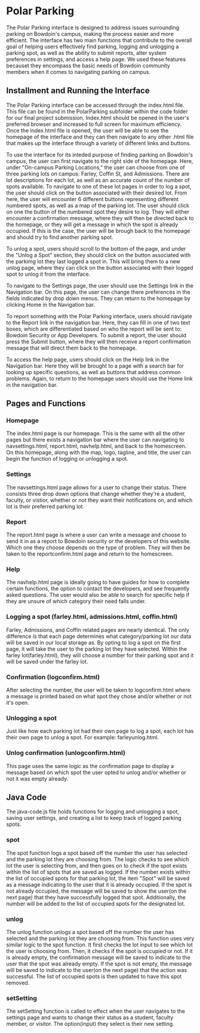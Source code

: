 # Polar Parking
The Polar Parking interface is designed to address issues surrounding parking on Bowdoin's campus, making the process easier and more efficient. The interface has two main functions that contribute to the overall goal of helping users effectively find parking, logging and unlogging a parking spot, as well as the ability to submit reports, alter system preferences in settings, and access a help page. We used these features becauset they encompass the basic needs of Bowdoin community members when it comes to navigating parking on campus.
## Installment and Running the Interface
The Polar Parking interface can be accessed through the index.html file. This file can be found in the PolarParking subfolder within the code folder for our final project submission. Index.html should be opened in the user's preferred browser and increased to full screen for maximum efficiency. Once the index.html file is opened, the user will be able to see the homepage of the interface and they can then navigate to any other .html file that makes up the interface through a variety of different links and buttons.

To use the interface for its inteded purpose of finding parking on Bowdoin's campus, the user can first navigate to the right side of the homepage. Here, under "On-campus Parking Locations," the user can choose from one of three parking lots on campus: Farley, Coffin St, and Admissions. There are lot descriptions for each lot, as well as an accurate count of the number of spots available. To navigate to one of these lot pages in order to log a spot, the user should click on the button associated with their desired lot. From here, the user will encounter 6 different buttons representing different numbered spots, as well as a map of the parking lot. The user should click on one the button of the numbered spot they desire to log. They will either encounter a confirmation message, where they will then be directed back to the homepage, or they will get a message in which the spot is already occupied. If this is the case, the user will be brough back to the homepage and should try to find another parking spot.

To unlog a spot, users should scroll to the bottom of the page, and under the "Unlog a Spot" section, they should click on the button associated with the parkimg lot they last logged a spot in. This will bring them to a new unlog page, where they can click on the button associated with their logged spot to unlog it from the interface. 

To navigate to the Settings page, the user should use the Settings link in the Navigation bar. On this page, the user can change there preferences in the fields indicated by drop down menus. They can return to the homepage by clicking Home in the Navigation bar. 

To report something with the Polar Parking interface, users should navigate to the Report link in the navigation bar. Here, they can fill in one of two text boxes, which are differentiated based on who the report will be sent to: Bowdoin Security or App Developers. To submit a report, the user should press the Submit button, where they will then receive a report confirmation message that will direct them back to the homepage. 

To access the help page, users should click on the Help link in the Navigation bar. Here they will be brought to a page with a search bar for looking up specific questions, as well as buttons that address common problems. Again, to return to the homepage users should use the Home link in the navigation bar.
## Pages and Functions
### Homepage
The index.html page is our homepage. This is the same with all the other pages but there exists a navigation bar where the user can navigating to navsettings.html, report.html, navhelp.html, and back to the homescreen. On this homepage, along with the map, logo, tagline, and title, the user can begin the function of logging or unlogging a spot. 
### Settings
The navsettings.html page allows for a user to change their status. There consists three drop down options that change whether they're a student, faculty, or vistior, whether or not they want their notifications on, and which lot is their preferred parking lot. 
### Report
The report.html page is where a user can write a message and choose to send it in as a report to Bowdoin security or the developers of this website. Which one they choose depends on the type of problem. They will then be taken to the reportconfirm.html page and return to the homescreen. 
### Help
The navhelp.html page is ideally going to have guides for how to complete certain functions, the option to contact the developers, and see frequently asked questions. The user would also be able to search for specific help if they are unsure of which category their need falls under. 
### Logging a spot (farley.html, admissions.html, coffin.html)
Farley, Admissions, and Coffin related pages are nearly identical. The only difference is that each page determines what category/parking lot our data will be saved in our local storage as. By opting to log a spot on the first page, it will take the user to the parking lot they have selected. Within the farley lot(farley.html), they will choose a number for their parking spot and it will be saved under the farley lot. 
### Confirmation (logconfirm.html)
After selecting the number, the user will be taken to logconfirm.html where a message is printed based on what spot they chose and/or whether or not it's open. 
### Unlogging a spot
Just like how each parking lot had their own page to log a spot, each lot has their own page to unlog a spot. For example: farleyunlog.html. 
### Unlog confirmation (unlogconfirm.html)
This page uses the same logic as the confirmation page to display a message based on which spot the user opted to unlog and/or whether or not it was empty already. 
## Java Code
The java-code.js file holds functions for logging and unlogging a spot, saving user settings, and creating a list to keep track of logged parking spots.
### spot 
The spot function logs a spot based off the number the user has selected and the parking lot they are choosing from. The logic checks to see which lot the user is selecting from, and then goes on to check if the spot exists within the list of spots that are saved as logged. If the number exists within the list of occupied spots for that parking lot, the item "Spot" will be saved as a message indicating to the user that it is already occupied. If the spot is not already occupied, the message will be saved to show the user(on the next page) that they have successfully logged that spot. Additionally, the number will be added to the list of occupied spots for the designated lot. 
### unlog
The unlog function unlogs a spot based off the number the user has selected and the parking lot they are choosing from. This function uses very similar logic to the spot function. It first checks the lot input to see which lot the user is choosing from. Then, it checks if the spot is occupied or not. If it is already empty, the confirmation message will be saved to indicate to the user that the spot was already empty. If the spot is not empty, the message will be saved to indicate to the user(on the next page) that the action was successful. The list of occupied spots is then updated to have this spot removed. 

### setSetting
The setSetting function is called to effect when the user navigates to the settings page and wants to change their status as a student, faculty member, or visitor. The option(input) they select is their new setting. 
